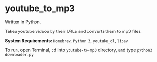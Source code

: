 # youtube_to_mp3

Written in Python.<br/>

Takes youtube videos by their URLs and converts them to mp3 files.<br/>

**System Requirements:** `Homebrew`, `Python 3`, `youtube_dl`, `libav`<br/>

To run, open Terminal, cd into `youtube-to-mp3` directory, and type `python3 downloader.py`
